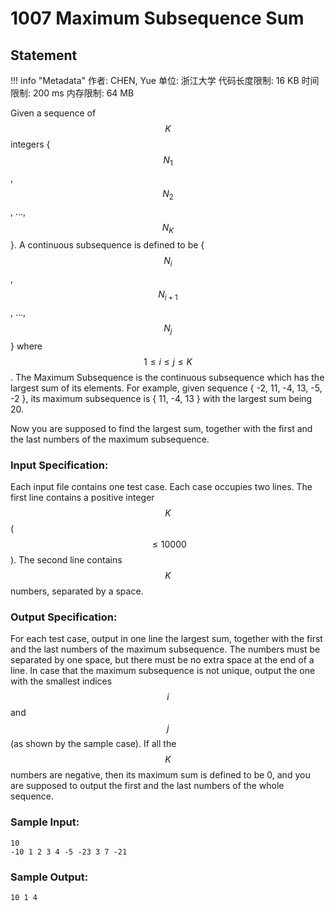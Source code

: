 
# 1007 Maximum Subsequence Sum

## Statement

!!! info "Metadata"
    作者: CHEN, Yue
    单位: 浙江大学
    代码长度限制: 16 KB
    时间限制: 200 ms
    内存限制: 64 MB

Given a sequence of $$K$$ integers { $$N_1$$, $$N_2$$, ..., $$N_K$$ }. A continuous subsequence is defined to be { $$N_i$$, $$N_{i+1}$$, ..., $$N_j$$ } where $$1 \le i \le j \le K$$. The Maximum Subsequence is the continuous subsequence which has the largest sum of its elements. For example, given sequence { -2, 11, -4, 13, -5, -2 }, its maximum subsequence is { 11, -4, 13 } with the largest sum being 20.

Now you are supposed to find the largest sum, together with the first and the last numbers of the maximum subsequence. 

### Input Specification:

Each input file contains one test case. Each case occupies two lines. The first line contains a positive integer $$K$$ ($$\le 10000$$). The second line contains $$K$$ numbers, separated by a space. 

### Output Specification:

For each test case, output in one line the largest sum, together with the first and the last numbers of the maximum subsequence. The numbers must be separated by one space, but there must be no extra space at the end of a line. In case that the maximum subsequence is not unique, output the one with the smallest indices $$i$$ and $$j$$ (as shown by the sample case). If all the $$K$$ numbers are negative, then its maximum sum is defined to be 0, and you are supposed to output the first and the last numbers of the whole sequence. 

### Sample Input:
```plaintext
10
-10 1 2 3 4 -5 -23 3 7 -21
```

### Sample Output:
```plaintext
10 1 4
```

